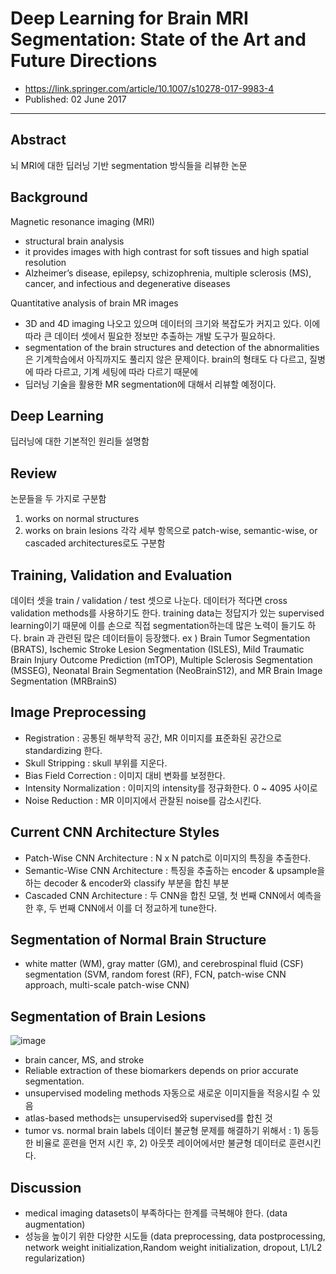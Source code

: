 # Deep Learning for Brain MRI Segmentation: State of the Art and Future Directions
- https://link.springer.com/article/10.1007/s10278-017-9983-4
- Published: 02 June 2017
---
## Abstract
뇌 MRI에 대한 딥러닝 기반 segmentation 방식들을 리뷰한 논문

## Background
Magnetic resonance imaging (MRI)
- structural brain analysis
- it provides images with high contrast for soft tissues and high spatial resolution
- Alzheimer’s disease, epilepsy, schizophrenia, multiple sclerosis (MS), cancer, and infectious and degenerative diseases

Quantitative analysis of brain MR images
- 3D and 4D imaging 나오고 있으며 데이터의 크기와 복잡도가 커지고 있다. 이에 따라 큰 데이터 셋에서 필요한 정보만 추출하는 개발 도구가 필요하다.
- segmentation of the brain structures and detection of the abnormalities 은 기계학습에서 아직까지도 풀리지 않은 문제이다. brain의 형태도 다 다르고, 질병에 따라 다르고, 기계 세팅에 따라 다르기 때문에
- 딥러닝 기술을 활용한 MR segmentation에 대해서 리뷰할 예정이다.

## Deep Learning
딥러닝에 대한 기본적인 원리들 설명함

## Review
논문들을 두 가지로 구분함
1. works on normal structures
2. works on brain lesions
각각 세부 항목으로 patch-wise, semantic-wise, or cascaded architectures로도 구분함

## Training, Validation and Evaluation
데이터 셋을 train / validation / test 셋으로 나눈다. 데이터가 적다면 cross validation methods를 사용하기도 한다. training data는 정답지가 있는 supervised learning이기 때문에 이를 손으로 직접 segmentation하는데 많은 노력이 들기도 하다. brain 과 관련된 많은 데이터들이 등장했다.
ex ) Brain Tumor Segmentation (BRATS), Ischemic Stroke Lesion Segmentation (ISLES), Mild Traumatic Brain Injury Outcome Prediction (mTOP), Multiple Sclerosis Segmentation (MSSEG), Neonatal  Brain Segmentation (NeoBrainS12), and MR Brain Image Segmentation (MRBrainS)

## Image Preprocessing
- Registration : 공통된 해부학적 공간, MR 이미지를 표준화된 공간으로 standardizing 한다.
- Skull Stripping : skull 부위를 지운다.
- Bias Field Correction : 이미지 대비 변화를 보정한다.
- Intensity Normalization : 이미지의 intensity를 정규화한다. 0 ~ 4095 사이로
- Noise Reduction : MR 이미지에서 관찰된 noise를 감소시킨다.

## Current CNN Architecture Styles
- Patch-Wise CNN Architecture : N x N patch로 이미지의 특징을 추출한다.
- Semantic-Wise CNN Architecture : 특징을 추출하는 encoder & upsample을 하는 decoder & encoder와 classify 부분을 합친 부분
- Cascaded CNN Architecture : 두 CNN을 합친 모델, 첫 번째 CNN에서 예측을 한 후, 두 번째 CNN에서 이를 더 정교하게 tune한다.

## Segmentation of Normal Brain Structure
- white matter (WM), gray matter (GM), and cerebrospinal fluid (CSF) segmentation (SVM, random forest (RF), FCN, patch-wise CNN approach, multi-scale patch-wise CNN)

## Segmentation of Brain Lesions
![image](https://user-images.githubusercontent.com/70581043/129472768-1c7d9abe-4782-4a53-a068-be8a55ca05da.png)

- brain cancer, MS, and stroke
- Reliable extraction of these biomarkers depends on prior accurate segmentation.
- unsupervised modeling methods 자동으로 새로운 이미지들을 적응시킬 수 있음
- atlas-based methods는 unsupervised와 supervised를 합친 것
- tumor vs. normal brain labels 데이터 불균형 문제를 해결하기 위해서 : 1) 동등한 비율로 훈련을 먼저 시킨 후, 2) 아웃풋 레이어에서만 불균형 데이터로 훈련시킨다.

## Discussion
- medical imaging datasets이 부족하다는 한계를 극복해야 한다. (data augmentation)
- 성능을 높이기 위한 다양한 시도들 (data preprocessing, data postprocessing, network weight initialization,Random weight initialization, dropout, L1/L2 regularization)


